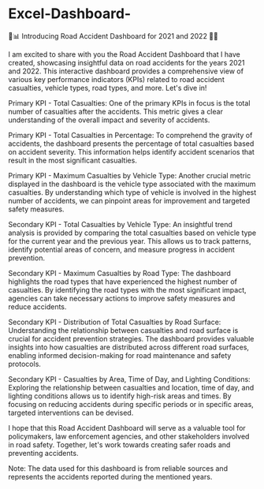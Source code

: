 # Excel-Dashboard-
🚦📊 Introducing Road Accident Dashboard for 2021 and 2022 🚗💥

I am excited to share with you the Road Accident Dashboard that I have created, showcasing insightful data on road accidents for the years 2021 and 2022. This interactive dashboard provides a comprehensive view of various key performance indicators (KPIs) related to road accident casualties, vehicle types, road types, and more. Let's dive in!



Primary KPI - Total Casualties: One of the primary KPIs in focus is the total number of casualties after the accidents. This metric gives a clear understanding of the overall impact and severity of accidents.

Primary KPI - Total Casualties in Percentage: To comprehend the gravity of accidents, the dashboard presents the percentage of total casualties based on accident severity. This information helps identify accident scenarios that result in the most significant casualties.

Primary KPI - Maximum Casualties by Vehicle Type: Another crucial metric displayed in the dashboard is the vehicle type associated with the maximum casualties. By understanding which type of vehicle is involved in the highest number of accidents, we can pinpoint areas for improvement and targeted safety measures.



Secondary KPI - Total Casualties by Vehicle Type: An insightful trend analysis is provided by comparing the total casualties based on vehicle type for the current year and the previous year. This allows us to track patterns, identify potential areas of concern, and measure progress in accident prevention.

Secondary KPI - Maximum Casualties by Road Type: The dashboard highlights the road types that have experienced the highest number of casualties. By identifying the road types with the most significant impact, agencies can take necessary actions to improve safety measures and reduce accidents.

Secondary KPI - Distribution of Total Casualties by Road Surface: Understanding the relationship between casualties and road surface is crucial for accident prevention strategies. The dashboard provides valuable insights into how casualties are distributed across different road surfaces, enabling informed decision-making for road maintenance and safety protocols.

Secondary KPI - Casualties by Area, Time of Day, and Lighting Conditions: Exploring the relationship between casualties and location, time of day, and lighting conditions allows us to identify high-risk areas and times. By focusing on reducing accidents during specific periods or in specific areas, targeted interventions can be devised.

I hope that this Road Accident Dashboard will serve as a valuable tool for policymakers, law enforcement agencies, and other stakeholders involved in road safety. Together, let's work towards creating safer roads and preventing accidents.

Note: The data used for this dashboard is from reliable sources and represents the accidents reported during the mentioned years.
